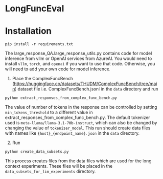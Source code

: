 # LongFuncEval

# Installation

```
pip install -r requirements.txt
```

The large_response_QA.large_response_utils.py contains code for model inference from vllm or OpenAI services from AzureAI. You would need to install `vllm`, `torch`, and `openai` if you want to use that code.
Otherwise, you will need to add your own code for model inference.

1. Place the ComplexFuncBench (https://huggingface.co/datasets/THUDM/ComplexFuncBench/tree/main) dataset file i.e. ComplexFuncBench.jsonl in the `data` directory and run 
```
python extract_responses_from_complex_func_bench.py
```

The value of number of tokens in the response can be controlled by setting `min_tokens_threshold` to a different value in extract_responses_from_complex_func_bench.py. The default tokenizer used is `meta-llama/llama-3.1-70b-instruct`, which can also be changed by changing the value of `tokenizer_model`.
This run should create data files with names like `{host}_{endpoint_name}.json` in the `data` directory.

2. Run

```
python create_data_subsets.py
```

This process creates files from the data files which are used for the long context experiments. These files will be placed in the `data_subsets_for_lim_experiments` directory.
